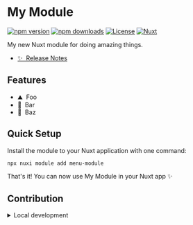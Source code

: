 <!--
Get your module up and running quickly.

Find and replace all on all files (CMD+SHIFT+F):
- Name: My Module
- Package name: menu-module
- Description: My new Nuxt module
-->

# My Module

[![npm version][npm-version-src]][npm-version-href]
[![npm downloads][npm-downloads-src]][npm-downloads-href]
[![License][license-src]][license-href]
[![Nuxt][nuxt-src]][nuxt-href]

My new Nuxt module for doing amazing things.

- [✨ &nbsp;Release Notes](/CHANGELOG.md)
<!-- - [🏀 Online playground](https://stackblitz.com/github/your-org/menu-module?file=playground%2Fapp.vue) -->
<!-- - [📖 &nbsp;Documentation](https://example.com) -->

## Features

<!-- Highlight some of the features your module provide here -->
- ⛰ &nbsp;Foo
- 🚠 &nbsp;Bar
- 🌲 &nbsp;Baz

## Quick Setup

Install the module to your Nuxt application with one command:

```bash
npx nuxi module add menu-module
```

That's it! You can now use My Module in your Nuxt app ✨


## Contribution

<details>
  <summary>Local development</summary>
  
  ```bash
  # Install dependencies
  npm install
  
  # Generate type stubs
  npm run dev:prepare
  
  # Develop with the playground
  npm run dev
  
  # Build the playground
  npm run dev:build
  
  # Run ESLint
  npm run lint
  
  # Run Vitest
  npm run test
  npm run test:watch
  
  # Release new version
  npm run release
  ```

</details>


<!-- Badges -->
[npm-version-src]: https://img.shields.io/npm/v/menu-module/latest.svg?style=flat&colorA=020420&colorB=00DC82
[npm-version-href]: https://npmjs.com/package/menu-module

[npm-downloads-src]: https://img.shields.io/npm/dm/menu-module.svg?style=flat&colorA=020420&colorB=00DC82
[npm-downloads-href]: https://npm.chart.dev/menu-module

[license-src]: https://img.shields.io/npm/l/menu-module.svg?style=flat&colorA=020420&colorB=00DC82
[license-href]: https://npmjs.com/package/menu-module

[nuxt-src]: https://img.shields.io/badge/Nuxt-020420?logo=nuxt.js
[nuxt-href]: https://nuxt.com

